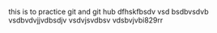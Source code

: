this is to practice git and git hub
dfhskfbsdv
vsd
bsdbvsdvb
vsdbvdvjjvdbsdjv
vsdvjsvdbsv
vdsbvjvbi829rr